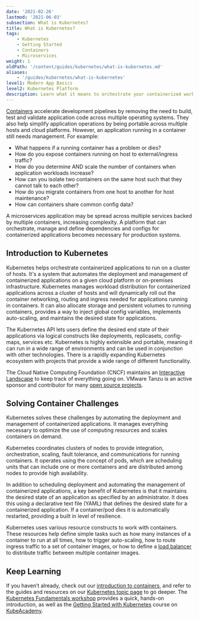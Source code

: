 ```yaml
---
date: '2021-02-26'
lastmod: '2021-06-03'
subsection: What is Kubernetes?
title: What is Kubernetes?
tags:
    - Kubernetes
    - Getting Started
    - Containers
    - Microservices
weight: 1
oldPath: '/content/guides/kubernetes/what-is-kubernetes.md'
aliases:
    - '/guides/kubernetes/what-is-kubernetes'
level1: Modern App Basics
level2: Kubernetes Platform
description: Learn what it means to orchestrate your containerized workloads
---
```


[Containers](https://tanzu.vmware.com/containers) accelerate development pipelines by removing the need to build, test and validate application code across multiple operating systems. They also help simplify application operations by being portable across multiple hosts and cloud platforms. However, an application running in a container still needs management. For example:

-   What happens if a running container has a problem or dies?
-   How do you expose containers running on host to external/ingress traffic?
-   How do you determine AND scale the number of containers when application workloads increase?
-   How can you isolate two containers on the same host such that they cannot talk to each other?
-   How do you migrate containers from one host to another for host maintenance?
-   How can containers share common config data?

A microservices application may be spread across multiple services backed by multiple containers, increasing complexity. A platform that can orchestrate, manage and define dependencies and configs for containerized applications becomes necessary for production systems.

## Introduction to Kubernetes

Kubernetes helps orchestrate containerized applications to run on a cluster of hosts. It's a system that automates the deployment and management of containerized applications on a given cloud platform or on-premises infrastructure. Kubernetes manages workload distribution for containerized applications across a cluster of hosts and will dynamically roll out the container networking, routing and ingress needed for applications running in containers. It can also allocate storage and persistent volumes to running containers, provides a way to inject global config variables, implements auto-scaling, and maintains the desired state for applications.

The Kubernetes API lets users define the desired end state of their applications via logical constructs like deployments, replicasets, config-maps, services etc. Kubernetes is highly extensible and portable, meaning it can run in a wide range of environments and can be used in conjunction with other technologies. There is a rapidly expanding Kubernetes ecosystem with projects that provide a wide range of different functionality.

The Cloud Native Computing Foundation (CNCF) maintains an [Interactive Landscape](https://landscape.cncf.io) to keep track of everything going on. VMware Tanzu is an active sponsor and contributor for many [open source projects](https://tanzu.vmware.com/open-source).

## Solving Container Challenges

Kubernetes solves these challenges by automating the deployment and management of containerized applications. It manages everything necessary to optimize the use of computing resources and scales containers on demand.

Kubernetes coordinates clusters of nodes to provide integration, orchestration, scaling, fault tolerance, and communications for running containers. It operates using the concept of pods, which are scheduling units that can include one or more containers and are distributed among nodes to provide high availability.

In addition to scheduling deployment and automating the management of containerized applications, a key benefit of Kubernetes is that it maintains the desired state of an application as specified by an administrator. It does this using a declarative text file (YAML) that defines the desired state for a containerized application. If a container/pod dies it is automatically restarted, providing a built in level of resilience.

Kubernetes uses various resource constructs to work with containers. These resources help define simple tasks such as how many instances of a container to run at all times, how to trigger auto-scaling, how to route ingress traffic to a set of container images, or how to define a [load balancer](https://tanzu.vmware.com/content/blog/exploring-kube-apiserver-load-balancers-for-on-premises-kubernetes-clusters) to distribute traffic between multiple container images.

## Keep Learning

If you haven’t already, check out our [introduction to containers](/guides/containers/what-are-containers), and refer to the guides and resources on our [Kubernetes topic page](/topics/managing-and-operating-kubernetes) to go deeper. The [Kubernetes Fundamentals workshop](/workshops/lab-k8s-fundamentals/) provides a quick, hands-on introduction, as well as the [Getting Started with Kubernetes](https://kube.academy/courses/getting-started) course on [KubeAcademy](https://kube.academy/).
